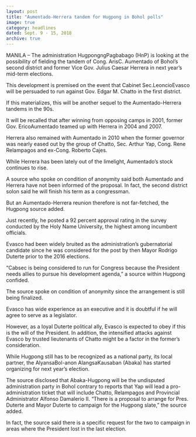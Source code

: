 ```yaml
---
layout: post
title: "Aumentado-Herrera tandem for Hugpong in Bohol polls"
image: true
category: headlines
dated: Sept. 9 - 15, 2018
archive: true
---
```


MANILA – The administration HugpongngPagbabago (HnP) is looking at the possibility of fielding the tandem of Cong. ArisC. Aumentado of Bohol’s second district and former Vice Gov. Julius Caesar Herrera in next year’s mid-term elections. 

This development is premised on the event that Cabinet Sec.LeoncioEvasco will be persuaded to run against Gov. Edgar M. Chatto in the first district. 

If this materializes, this will be another sequel to the Aumentado-Herrera tandems in the 90s. 

It will be recalled that after winning from opposing camps in 2001, former Gov. EricoAumentado teamed up with Herrera in 2004 and 2007. 

Herrera also remained with Aumentado in 2010 when the former governor was nearly eased out by the group of Chatto, Sec. Arthur Yap, Cong. Rene Relampagos and ex-Cong. Roberto Cajes. 

While Herrera has been lately out of the limelight, Aumentado’s stock continues to rise. 

A source who spoke on condition of anonymity said both Aumentado and Herrera have not been informed of the proposal. In fact, the second district solon said he will finish his term as a congressman.

But an Aumentado-Herrera reunion therefore is not far-fetched, the Hugpong source added. 

Just recently, he posted a 92 percent approval rating in the survey conducted by the Holy Name University, the highest among incumbent officials. 

Evasco had been widely bruited as the administration’s gubernatorial candidate since he was considered for the post by then Mayor Rodrigo Duterte prior to the 2016 elections. 

“Cabsec is being considered to run for Congress because the President needs allies to pursue his development agenda,” a source within Hugpong confided. 

The source spoke on condition of anonymity since the arrangement is still being finalized. 

Evasco has wide experience as an executive and it is doubtful if he will agree to serve as a legislator. 

However, as a loyal Duterte political ally, Evasco is expected to obey if this is the will of the President. In addition, the intensified attacks against Evasco by trusted lieutenants of Chatto might be a factor in the former’s consideration. 

While Hugpong still has to be recognized as a national party, its local partner, the AlyansaBol-anon AlangsaKausaban (Abaka) has started organizing for next year’s election. 

The source disclosed that Abaka-Hugpong will be the undisputed administration party in Bohol contrary to reports that Yap will lead a pro-administration ticket that will include Chatto, Relampagos and Provincial Administrator Alfonso Damalerio II. 
“There is a proposal to arrange for Pres. Duterte and Mayor Duterte to campaign for the Hugpong slate,” the source added. 

In fact, the source said there is a specific request for the two to campaign in areas where the President lost in the last election.